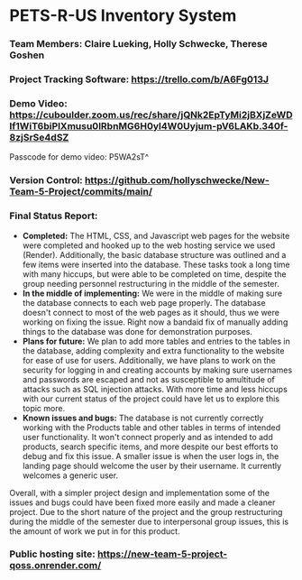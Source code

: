 # PETS-R-US Inventory System

### Team Members: Claire Lueking, Holly Schwecke, Therese Goshen

### Project Tracking Software: https://trello.com/b/A6Fg013J

### Demo Video: https://cuboulder.zoom.us/rec/share/jQNk2EpTyMi2jBXjZeWDlf1WiT6biPIXmusu0lRbnMG6H0yl4W0Uyjum-pV6LAKb.340f-8zjSrSe4dSZ 
Passcode for demo video: P5WA2sT^

### Version Control: https://github.com/hollyschwecke/New-Team-5-Project/commits/main/

### Final Status Report:
- **Completed:** The HTML, CSS, and Javascript web pages for the website were completed and hooked up to the web hosting service we used (Render). Additionally, the basic database structure was outlined and a few items were inserted into the database. These tasks took a long time with many hiccups, but were able to be completed on time, despite the group needing personnel restructuring in the middle of the semester.
- **In the middle of implementing:** We were in the middle of making sure the database connects to each web page properly. The database doesn't connect to most of the web pages as it should, thus we were working on fixing the issue. Right now a bandaid fix of manually adding things to the database was done for demonstration purposes.
- **Plans for future:** We plan to add more tables and entries to the tables in the database, adding complexity and extra functionality to the website for ease of use for users. Additionally, we have plans to work on the security for logging in and creating accounts by making sure usernames and passwords are escaped and not as susceptible to amultitude of attacks such as SQL injection attacks. With more time and less hiccups with our current status of the project could have let us to explore this topic more.
- **Known issues and bugs:** The database is not currently correctly working with the Products table and other tables in terms of intended user functionality. It won't connect properly and as intended to add products, search specific items, and more despite our best efforts to debug and fix this issue. A smaller issue is when the user logs in, the landing page should welcome the user by their username. It currently welcomes a generic user.

Overall, with a simpler project design and implementation some of the issues and bugs could have been fixed more easily and made a cleaner project. Due to the short nature of the project and the group restructuring during the middle of the semester due to interpersonal group issues, this is the amount of work we put in for this product.
  
### Public hosting site: https://new-team-5-project-qoss.onrender.com/
